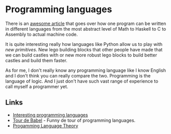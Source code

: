 # Programming languages
There is an [awesome article](https://briansteffens.github.io/2017/02/20/from-math-to-machine.html) that goes over how one program can be written in different languages from the most abstract level of Math to Haskell to C to Assembly to actual machine code.

It is quite interesting really how languages like Python allow us to play with _new primitives_. New lego building blocks that other people have made that we can build castles with or new more robust lego blocks to build better castles and build them faster.

As for me, I don't really know any programming language like I know English and I don't think you can really compare the two. Programming is the language of logic. And I just don't have such vast range of experience to call myself a programmer yet.

## Links
- [Interesting programming languages](https://github.com/learn-anything/programming-languages#readme)
- [Tour de Babel](https://sites.google.com/site/steveyegge2/tour-de-babel) - Funny de tour of programming languages.
- [Progamming Language Theory](http://steshaw.org/plt/)